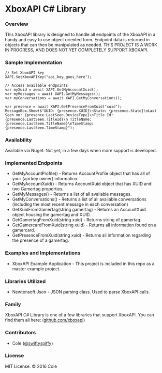 # XboxAPI C# Library
### Overview
This XboxAPI library is designed to handle all endpoints of the XboxAPI in a handy and easy to use object oriented form. Endpoint data is returned in objects that can then be manipulated as needed. THIS PROJECT IS A WORK IN PROGRESS, AND DOES NOT YET COMPLETELY SUPPORT XBOXAPI.


### Sample Implementation
```
// Set XboxAPI key
XAPI.SetXboxAPIKey("api_key_goes_here");

// Access available endpoints
var myXuid = await XAPI.GetMyAccountXuid();
var myMessages = await XAPI.GetMyMessages();
var myConversations = await XAPI.GetMyConversations();

var presence = await XAPI.GetPresenceFromXuid("xuid");
MessageBox.Show($"XUID: {presence.XUID}\nState: {presence.State}\nLast Seen on: {presence.LastSeen.DeviceType}\nTitle Id: {presence.LastSeen.TitleId}\n TitleName: {presence.LastSeen.TitleName}\nTimeStamp: {presence.LastSeen.TimeStamp}");
```

### Availability
Available via Nuget: Not yet, in a few days when more support is developed.

### Implemented Endpoints
- GetMyAccountProfile() - Returns AccountProfile object that has all of your (api key owner) information.
- GetMyAccountXuid() - Returns AccountXuid object that has XUID and two Gamertag properties.
- GetMyMessages() - Returns a list of all available messages.
- GetMyConversations() - Returns a list of all available conversations (including the most recent message in each conversation)
- GetXuidFromGamertag(string gamertag) - Returns an AccountXuid object housing the gamertag and XUID.
- GetGamertagFromXuid(string xuid) - Returns string of gamertag.
- GetGamercardFromXuid(string xuid) - Returns all information found on a gamercard.
- GetPresenceFromXuid(string xuid) - Returns all information regarding the presence of a gamertag.

### Examples and Implementations
- XboxAPI Example Application - This project is included in this repo as a master example project.

### Libraries Utilized
- Newtonsoft.Json - JSON parsing class.  Used to parse XboxAPI calls.

### Family
XboxAPI C# Library is one of a few libraries that support XboxAPI. You can find them all here: ([github.com/xboxapi](https://github.com/xboxapi))

### Contributors
 * Cole ([@swiftyspiffy](http://twitter.com/swiftyspiffy))
 
### License
MIT License. &copy; 2016 Cole
